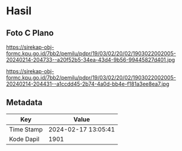 # Hasil

## Foto C Plano

https://sirekap-obj-formc.kpu.go.id/7bb2/pemilu/pdpr/19/03/02/20/02/1903022002005-20240214-204733--a20f52b5-34ea-43d4-9b56-99445827d401.jpg

https://sirekap-obj-formc.kpu.go.id/7bb2/pemilu/pdpr/19/03/02/20/02/1903022002005-20240214-204431--a1ccdd45-2b74-4a0d-bb4e-f181a3ee8ea7.jpg


## Metadata

| Key        | Value               |
| ---------- | ------------------- |
| Time Stamp | 2024-02-17 13:05:41 |
| Kode Dapil | 1901                |



